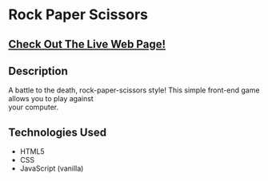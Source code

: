 <h1>Rock Paper Scissors</h1>

<h2><a href=https://www.jakeespinosa.com/>Check Out The Live Web Page!</a></h2>

<h2>Description</h2>
A battle to the death, rock-paper-scissors style! This simple front-end game allows you to play against<br>
your computer.

<h2>Technologies Used</h2>

- HTML5
- CSS
- JavaScript (vanilla)